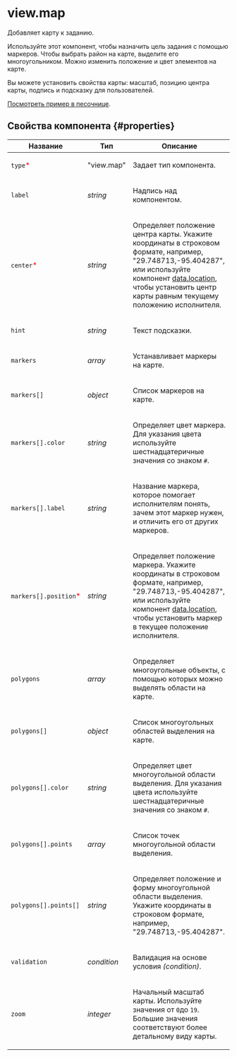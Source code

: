 # view.map

Добавляет карту к заданию.

Используйте этот компонент, чтобы назначить цель задания с помощью маркеров. Чтобы выбрать район на карте, выделите его многоугольником. Можно изменить положение и цвет элементов на карте.

Вы можете установить свойства карты: масштаб, позицию центра карты, подпись и подсказку для пользователей.

[Посмотреть пример в песочнице](https://clck.ru/bmsZU).

## Свойства компонента {#properties}

| Название                                               | Тип         | Описание                                                                                                                                                                                                                                                        |
| ------------------------------------------------------ | ----------- | --------------------------------------------------------------------------------------------------------------------------------------------------------------------------------------------------------------------------------------------------------------- |
| `type`<span style="color: red">\*</span>               | "view.map"  | <p>Задает тип компонента.</p>                                                                                                                                                                                                                                   |
| `label`                                                | _string_    | <p>Надпись над компонентом.</p>                                                                                                                                                                                                                                 |
| `center`<span style="color: red">\*</span>             | _string_    | <p>Определяет положение центра карты. Укажите координаты в строковом формате, например, "29.748713,-95.404287", или используйте компонент <a href="data.location.md">data.location</a>, чтобы установить центр карты равным текущему положению исполнителя.</p> |
| `hint`                                                 | _string_    | <p>Текст подсказки.</p>                                                                                                                                                                                                                                         |
| `markers`                                              | _array_     | <p>Устанавливает маркеры на карте.</p>                                                                                                                                                                                                                          |
| `markers[]`                                            | _object_    | <p>Список маркеров на карте.</p>                                                                                                                                                                                                                                |
| `markers[].color`                                      | _string_    | <p>Определяет цвет маркера. Для указания цвета используйте шестнадцатеричные значения со знаком `#`.</p>                                                                                                                                                        |
| `markers[].label`                                      | _string_    | <p>Название маркера, которое помогает исполнителям понять, зачем этот маркер нужен, и отличить его от других маркеров.</p>                                                                                                                                      |
| `markers[].position`<span style="color: red">\*</span> | _string_    | <p>Определяет положение маркера. Укажите координаты в строковом формате, например, "29.748713,-95.404287", или используйте компонент <a href="data.location.md">data.location</a>, чтобы установить маркер в текущее положение исполнителя.</p>                 |
| `polygons`                                             | _array_     | <p>Определяет многоугольные объекты, с помощью которых можно выделять области на карте.</p>                                                                                                                                                                     |
| `polygons[]`                                           | _object_    | <p>Список многоугольных областей выделения на карте.</p>                                                                                                                                                                                                        |
| `polygons[].color`                                     | _string_    | <p>Определяет цвет многоугольной области выделения. Для указания цвета используйте шестнадцатеричные значения со знаком `#`.</p>                                                                                                                                |
| `polygons[].points`                                    | _array_     | <p>Список точек многоугольной области выделения.</p>                                                                                                                                                                                                            |
| `polygons[].points[]`                                  | _string_    | <p>Определяет положение и форму многоугольной области выделения. Укажите координаты в строковом формате, например, "29.748713,-95.404287".</p>                                                                                                                  |
| `validation`                                           | _condition_ | <p>Валидация на основе условия <em>(condition)</em>.</p>                                                                                                                                                                                                        |
| `zoom`                                                 | _integer_   | <p>Начальный масштаб карты. Используйте значения от `0`до `19`. Большие значения соответствуют более детальному виду карты.</p>                                                                                                                                 |
